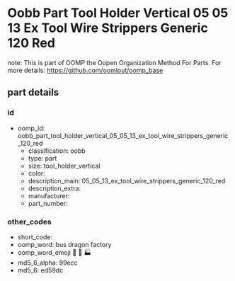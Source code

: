 # Oobb Part Tool Holder Vertical 05 05 13 Ex Tool Wire Strippers Generic 120 Red  

note: This is part of OOMP the Oopen Organization Method For Parts. For more details: https://github.com/oomlout/oomp_base

##  part details





### id
* oomp_id: oobb_part_tool_holder_vertical_05_05_13_ex_tool_wire_strippers_generic_120_red
  * classification: oobb
  * type: part
  * size: tool_holder_vertical
  * color: 
  * description_main: 05_05_13_ex_tool_wire_strippers_generic_120_red
  * description_extra: 
  * manufacturer: 
  * part_number: 

### other_codes
* short_code: 
* oomp_word: bus dragon factory
* oomp_word_emoji :bus: :dragon: :factory:
* md5_6_alpha: 99ecc
* md5_6: ed59dc